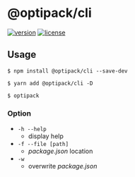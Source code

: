 # @optipack/cli

[![version][version]](npm)
[![license][license-badge]](license)

[license-badge]: https://img.shields.io/npm/l/@optipack/cli
[license]: https://github.com/SnO2WMaN-HQ/optipack/tree/master/@optipack/cli/LICENSE
[npm]: https://www.npmjs.com/package/@optipack/cli
[version]: https://img.shields.io/npm/v/@optipack/cli

## Usage

```
$ npm install @optipack/cli --save-dev

$ yarn add @optipack/cli -D
```

```
$ optipack
```

### Option

- `-h --help`
  - display help
- `-f --file [path]`
  - _package.json_ location
- `-w`
  - overwrite _package.json_
